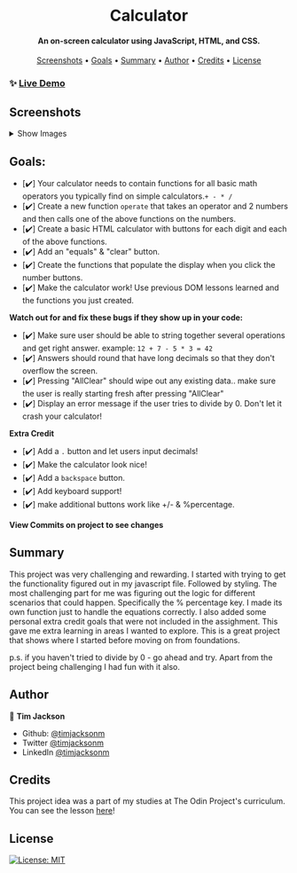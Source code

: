<h1 align="center">
  <br>
  Calculator
  <br>
</h1>

<h4 align="center">An on-screen calculator using JavaScript, HTML, and CSS.</h4>

<p align="center">
  <a href="#screenshots">Screenshots</a> •
  <a href="#goals">Goals</a> •
  <a href="#summary">Summary</a> •
  <a href="#author">Author</a> •
    <a href="#credits">Credits</a> •
  <a href="#license">License</a>
</p>

### ✨ [Live Demo](https://timjacksonm.github.io/Calculator)

## Screenshots

<details>
  <summary>Show Images</summary>
  Demonstrates multiple calculations
  
  ![GIF demo](graphics/calcdemo.gif)
  
  Just saying Hello!
  ![Upside Down Calculator](graphics/calcupsidedown.png)
</details>

## Goals:

- [✔️] Your calculator needs to contain functions for all basic math operators you typically find on simple calculators.`+ - * /`
- [✔️] Create a new function `operate` that takes an operator and 2 numbers and then calls one of the above functions on the numbers.
- [✔️] Create a basic HTML calculator with buttons for each digit and each of the above functions.
- [✔️] Add an "equals" & "clear" button.
- [✔️] Create the functions that populate the display when you click the number buttons.
- [✔️] Make the calculator work! Use previous DOM lessons learned and the functions you just created.

**Watch out for and fix these bugs if they show up in your code:**

- [✔️] Make sure user should be able to string together several operations and get right answer. example: `12 + 7 - 5 * 3 = 42`
- [✔️] Answers should round that have long decimals so that they don't overflow the screen.
- [✔️] Pressing "AllClear" should wipe out any existing data.. make sure the user is really starting fresh after pressing "AllClear"
- [✔️] Display an error message if the user tries to divide by 0. Don't let it crash your calculator!

**Extra Credit**

- [✔️] Add a `.` button and let users input decimals!
- [✔️] Make the calculator look nice!
- [✔️] Add a `backspace` button.
- [✔️] Add keyboard support!
- [✔️] make additional buttons work like +/- & %percentage.

**View Commits on project to see changes**

## Summary

This project was very challenging and rewarding. I started with trying to get the functionality figured out in my javascript file. Followed by styling. The most challenging part for me was figuring out the logic for different scenarios that could happen. Specifically the % percentage key. I made its own function just to handle the equations correctly. I also added some personal extra credit goals that were not included in the assighment. This gave me extra learning in areas I wanted to explore. This is a great project that shows where I started before moving on from foundations.

p.s. if you haven't tried to divide by 0 - go ahead and try. Apart from the project being challenging I had fun with it also.

## Author

👤 **Tim Jackson**

- Github: [@timjacksonm](https://github.com/timjacksonm)
- Twitter [@timjacksonm](https://twitter.com/timjacksonm)
- LinkedIn [@timjacksonm](https://linkedin.com/in/timjacksonm)

## Credits

This project idea was a part of my studies at The Odin Project's curriculum. You can see the lesson <a href="https://www.theodinproject.com/paths/foundations/courses/foundations/lessons/calculator" target="_blank">here</a>!

## License

<p>
  <a href="https://choosealicense.com/licenses/mit/">
    <img alt="License: MIT" src="https://img.shields.io/badge/License-MIT-yellow.svg">
</p>

